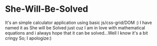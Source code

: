 # She-Will-Be-Solved
It's an simple calculator application using basic js/css-grid/DOM :)
I have named it as She will be Solved just cuz I am in love with mathematical equations and i always hope that it can be solved...Well I know it's a bit cringy So; I apologize:)
